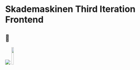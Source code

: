 # Skademaskinen Third Iteration Frontend
 
## :ramen:  
<img src="https://wiki.haskell.org/wikiupload/4/4a/HaskellLogoStyPreview-1.png"> <img src="https://raw.githubusercontent.com/NixOS/nixos-artwork/53ea652ec7d8af5d21fd2b79b6c49cb39078ddfb/logo/nix-snowflake-colours.svg" width="12%">
